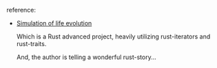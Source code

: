 reference:

+ [Simulation of life evolution](https://github.com/Patryk27/shorelark/tree/main)

    Which is a Rust advanced project, heavily utilizing rust-iterators and rust-traits.

    And, the author is telling a wonderful rust-story...